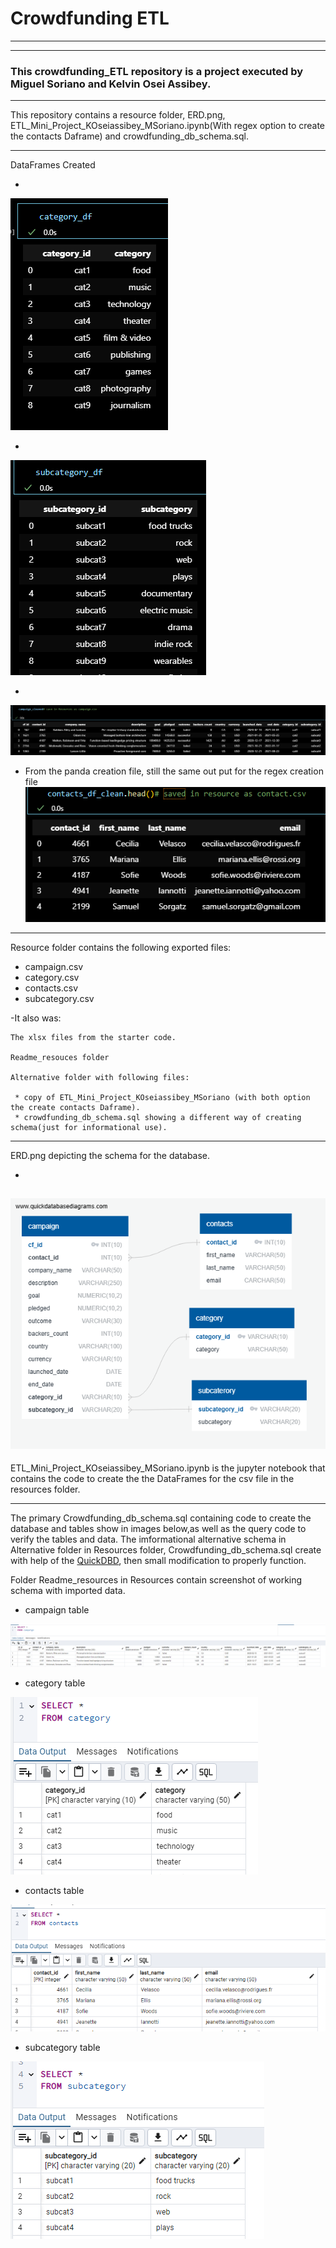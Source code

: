 # Crowdfunding ETL
---
---

### This crowdfunding_ETL repository is a project executed by Miguel Soriano and Kelvin Osei Assibey.
---

This repository contains a resource folder, ERD.png, ETL_Mini_Project_KOseiassibey_MSoriano.ipynb(With regex option to create the contacts Daframe) and crowdfunding_db_schema.sql.

---

DataFrames Created


-
![category_df](Resources/Readme_resources/category_df.png) 


-
![subcategory_df](Resources/Readme_resources/subcategory_df.png)

-
![campaign_df](Resources/Readme_resources/campaign_df.png)

- From the panda creation file, still the same out put for the regex creation file
![contacts_df](Resources/Readme_resources/contacts_df.png)


---

Resource folder contains the following exported files:

- campaign.csv
- category.csv
- contacts.csv
- subcategory.csv

-It also was:

    The xlsx files from the starter code.

    Readme_resouces folder

    Alternative folder with following files:

     * copy of ETL_Mini_Project_KOseiassibey_MSoriano (with both option the create contacts Daframe).
     * crowdfunding_db_schema.sql showing a different way of creating schema(just for informational use).
    

    


---

ERD.png depicting the schema for the database.

*

![ERD](ERD.png)
---

ETL_Mini_Project_KOseiassibey_MSoriano.ipynb is the jupyter notebook that contains the code to create the the DataFrames for the csv file in the resources folder.

-----
The primary Crowdfunding_db_schema.sql containing code to create the database and tables show in images below,as well as the query code to verify the tables and data. The imformational alternative schema in Alternative folder in Resources folder, Crowdfunding_db_schema.sql create with help of the [QuickDBD](quickdatabasediagrams.com), then small modification to properly function.

Folder Readme_resources in Resources contain screenshot of working schema with imported data.

* campaign table

![campaign table](Resources/Readme_resources/campaign_table.png)

* category table

![category table](Resources/Readme_resources/category_table.png)

* contacts table

![contacts table](Resources/Readme_resources/contacts_table.png)

* subcategory table

![subcategory table](Resources/Readme_resources/subcategory_table.png)
